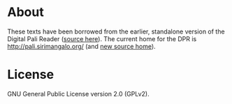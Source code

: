 # About
These texts have been borrowed from the earlier, standalone version of the Digital Pali Reader ([source here](http://sourceforge.net/p/digitalpali/digitalpali-standalone-old/ci/master/tree/)). The current home for the DPR is 
http://pali.sirimangalo.org/ (and [new source home](http://sourceforge.net/projects/palireader/)).

# License

GNU General Public License version 2.0 (GPLv2).
